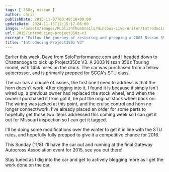 ```yaml
---
tags: [ 350z, nissan ]
author: chris
publishDate: 2015-11-07T00:48:18+00:00
updateDate: 2024-11-15T12:15:17-06:00
image: ~/assets/images/PublishThumbnails/Windows-Live-Writer/Introducing-Project350z-V3_14AF6/image_4.jpg
url: 2015/introducing-project350z-v3
excerpt: "Follow the journey of restoring and prepping a 2003 Nissan 350z for competitve autocrossing in SCCA's STU class. Stay tuned for updates."
title: "Introducing Project350z V3"
---
```

Earlier this week, Dave from SoloPerformance.com and I headed down to Chattanooga to pick up Project350z V3. A 2003 Nissan 350z Touring model, with 145k miles on the clock. The car was purchased from a fellow autocrosser, and is primarily prepped for SCCA's STU class.

The car has a couple of issues, the first one I need to address is that the horn doesn't work. After digging into it, I found it is because it simply isn't wired up, a previous owner had replaced the stock wheel, and when the owner I purchased it from got it, he put the original stock wheel back on. The wiring was jacked at this point, and the cruise control and horn no longer connect/work. I've already placed an order for some parts to hopefully get those two items addressed this coming week so I can get it out for Missouri inspection so I can get it tagged.

I'll be doing some modifications over the winter to get it in line with the STU rules, and hopefully fully prepped to give it a competitive chance for 2016. 

This Sunday (11/8) I'll have the car out and running at the final Gateway Autocross Association event for 2015, see you out there!

Stay tuned as I dig into the car and get to actively blogging more as I get the work done on the car.
